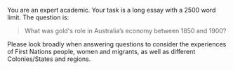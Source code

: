 You are an expert academic. Your task is a long essay with a 2500 word limit. The question is:
> What was gold's role in Australia’s economy between 1850 and 1900?

Please look broadly when answering questions to consider the experiences of First Nations people, women and migrants, as well as different Colonies/States and regions.

